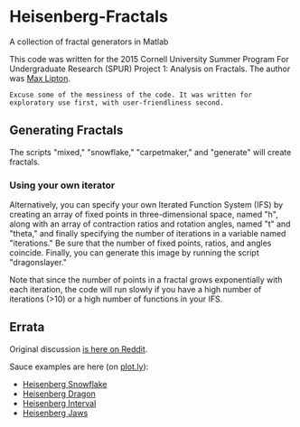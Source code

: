# Heisenberg-Fractals
A collection of fractal generators in Matlab


This code was written for the 2015 Cornell University Summer Program For Undergraduate Research (SPUR) Project 1: Analysis on Fractals.  The author was [Max Lipton](https://www.linkedin.com/pub/max-lipton/102/695/948).

    Excuse some of the messiness of the code. It was written for exploratory use first, with user-friendliness second.

## Generating Fractals

The scripts "mixed," "snowflake," "carpetmaker," and "generate" will create fractals. 

### Using your own iterator

Alternatively, you can specify your own Iterated Function System (IFS) by creating an array of fixed points in three-dimensional space, named "h", along with an array of contraction ratios and rotation angles, named "t" and "theta," and finally specifying the number of iterations in a variable named "iterations." Be sure that the number of fixed points, ratios, and angles coincide. Finally, you can generate this image by running the script "dragonslayer."

Note that since the number of points in a fractal grows exponentially with each iteration, the code will run slowly if you have a high number of iterations (>10) or a high number of functions in your IFS.

## Errata 

Original discussion [is here on Reddit](https://www.reddit.com/r/mathpics/comments/3euwzt/gallery_of_heisenberg_fractals/).

Sauce examples are here (on [plot.ly](https://plot.ly)):

* [Heisenberg Snowflake](https://plot.ly/~mlipton/8/)
* [Heisenberg Dragon](https://plot.ly/~mlipton/24/)
* [Heisenberg Interval](https://plot.ly/~mlipton/87/)
* [Heisenberg Jaws](https://plot.ly/~mlipton/99/)